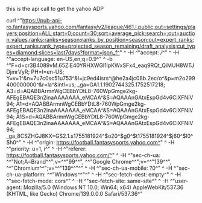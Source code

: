 this is the api call to get the yahoo ADP

curl ^"https://pub-api-ro.fantasysports.yahoo.com/fantasy/v2/league/461.l.public;out=settings/players;position=ALL;start=0;count=30;sort=average_pick;search=;out=auction_values,ranks;ranks=season;ranks_by_position=season;out=expert_ranks;expert_ranks.rank_type=projected_season_remaining/draft_analysis;cut_types=diamond;slices=last7days?format=json_f^" ^
  -H ^"accept: */*^" ^
  -H ^"accept-language: en-US,en;q=0.9^" ^
  -b ^"F=d=cr3B4089vM.65ZiE40YRHXWGl1lpKWxSFx4_eaq9RQt_QiMUH8WTJDjmrVyR; PH=l=en-US; Y=v=1^&n=7u7c0sc51u753^&l=jc9ed4isrs^@he2a4jc08b.2ec/o^&p=m2o299400000000^&r=la^&intl=us; _ga=GA1.1.1902744325.1752517218; A3=d=AQABBArmnWgCEBbYDtL8-760WpGmge2kg-AFEgEBAQE3n2inaAAAAAAA_eMCAA^&S=AQAAAnGAtxEspGd4v6CiXFNiV94; A1=d=AQABBArmnWgCEBbYDtL8-760WpGmge2kg-AFEgEBAQE3n2inaAAAAAAA_eMCAA^&S=AQAAAnGAtxEspGd4v6CiXFNiV94; A1S=d=AQABBArmnWgCEBbYDtL8-760WpGmge2kg-AFEgEBAQE3n2inaAAAAAAA_eMCAA^&S=AQAAAnGAtxEspGd4v6CiXFNiV94; _ga_8CSZHGJ8KX=GS2.1.s1755181924^$o20^$g0^$t1755181924^$j60^$l0^$h0^" ^
  -H ^"origin: https://football.fantasysports.yahoo.com^" ^
  -H ^"priority: u=1, i^" ^
  -H ^"referer: https://football.fantasysports.yahoo.com/^" ^
  -H ^"sec-ch-ua: ^\^"Not;A=Brand^\^";v=^\^"99^\^", ^\^"Google Chrome^\^";v=^\^"139^\^", ^\^"Chromium^\^";v=^\^"139^\^"^" ^
  -H ^"sec-ch-ua-mobile: ?0^" ^
  -H ^"sec-ch-ua-platform: ^\^"Windows^\^"^" ^
  -H ^"sec-fetch-dest: empty^" ^
  -H ^"sec-fetch-mode: cors^" ^
  -H ^"sec-fetch-site: same-site^" ^
  -H ^"user-agent: Mozilla/5.0 (Windows NT 10.0; Win64; x64) AppleWebKit/537.36 (KHTML, like Gecko) Chrome/139.0.0.0 Safari/537.36^"